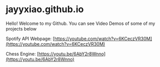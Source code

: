 # jayyxiao.github.io

Hello! Welcome to my Github. You can see Video Demos of some of my projects below

Spotify API Webpage:
[https://youtube.com/watch?v=6KCeczVR30M](https://youtube.com/watch?v=6KCeczVR30M)

Chess Engine:
[https://youtu.be/6AbY2r8Wnno](https://youtu.be/6AbY2r8Wnno)
